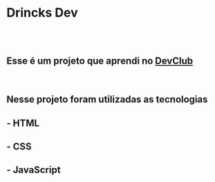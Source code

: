 <h1>Drincks Dev</h1>
<br>
<br>
<h2>Esse é um projeto que aprendi no <a href="https//:rodolfomori.com.br/devclub">DevClub</a>  </h2>
<br>
<h2>Nesse projeto foram utilizadas as tecnologias</h2>
<h2>- HTML</h2>
<h2>- CSS</h2>
<h2>- JavaScript</h2>


